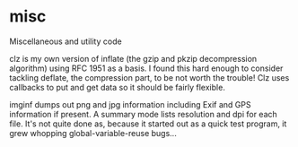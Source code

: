 # misc
Miscellaneous and utility code

clz is my own version of inflate (the gzip and pkzip decompression algorithm) using RFC 1951 as a basis. I found this hard enough to consider tackling deflate, the compression part, to be not worth the trouble! Clz uses callbacks to put and get data so it should be fairly flexible.

imginf dumps out png and jpg information including Exif and GPS information if present. A summary mode lists resolution and dpi for each file. It's not quite done as, because it started out as a quick test program, it grew whopping global-variable-reuse bugs...
